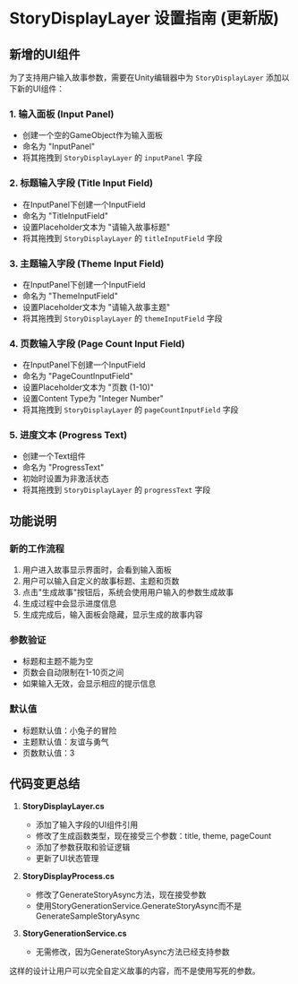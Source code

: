 # StoryDisplayLayer 设置指南 (更新版)

## 新增的UI组件

为了支持用户输入故事参数，需要在Unity编辑器中为 `StoryDisplayLayer` 添加以下新的UI组件：

### 1. 输入面板 (Input Panel)
- 创建一个空的GameObject作为输入面板
- 命名为 "InputPanel"
- 将其拖拽到 `StoryDisplayLayer` 的 `inputPanel` 字段

### 2. 标题输入字段 (Title Input Field)
- 在InputPanel下创建一个InputField
- 命名为 "TitleInputField"
- 设置Placeholder文本为 "请输入故事标题"
- 将其拖拽到 `StoryDisplayLayer` 的 `titleInputField` 字段

### 3. 主题输入字段 (Theme Input Field)
- 在InputPanel下创建一个InputField
- 命名为 "ThemeInputField"
- 设置Placeholder文本为 "请输入故事主题"
- 将其拖拽到 `StoryDisplayLayer` 的 `themeInputField` 字段

### 4. 页数输入字段 (Page Count Input Field)
- 在InputPanel下创建一个InputField
- 命名为 "PageCountInputField"
- 设置Placeholder文本为 "页数 (1-10)"
- 设置Content Type为 "Integer Number"
- 将其拖拽到 `StoryDisplayLayer` 的 `pageCountInputField` 字段

### 5. 进度文本 (Progress Text)
- 创建一个Text组件
- 命名为 "ProgressText"
- 初始时设置为非激活状态
- 将其拖拽到 `StoryDisplayLayer` 的 `progressText` 字段

## 功能说明

### 新的工作流程
1. 用户进入故事显示界面时，会看到输入面板
2. 用户可以输入自定义的故事标题、主题和页数
3. 点击"生成故事"按钮后，系统会使用用户输入的参数生成故事
4. 生成过程中会显示进度信息
5. 生成完成后，输入面板会隐藏，显示生成的故事内容

### 参数验证
- 标题和主题不能为空
- 页数会自动限制在1-10页之间
- 如果输入无效，会显示相应的提示信息

### 默认值
- 标题默认值：小兔子的冒险
- 主题默认值：友谊与勇气
- 页数默认值：3

## 代码变更总结

1. **StoryDisplayLayer.cs**
   - 添加了输入字段的UI组件引用
   - 修改了生成函数类型，现在接受三个参数：title, theme, pageCount
   - 添加了参数获取和验证逻辑
   - 更新了UI状态管理

2. **StoryDisplayProcess.cs**
   - 修改了GenerateStoryAsync方法，现在接受参数
   - 使用StoryGenerationService.GenerateStoryAsync而不是GenerateSampleStoryAsync

3. **StoryGenerationService.cs**
   - 无需修改，因为GenerateStoryAsync方法已经支持参数

这样的设计让用户可以完全自定义故事的内容，而不是使用写死的参数。
